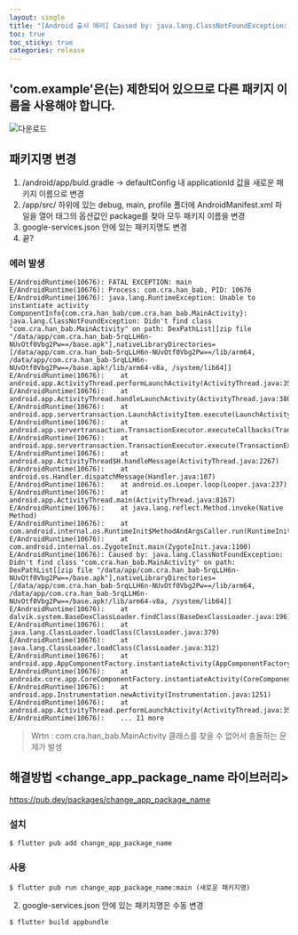 ```yaml
---
layout: single
title: "[Android 출시 에러] Caused by: java.lang.ClassNotFoundException: Didn't find class \".MainActivity\""
toc: true
toc_sticky: true
categories: release
---
```


## 'com.example'은(는) 제한되어 있으므로 다른 패키지 이름을 사용해야 합니다.
![다운로드](https://github.com/KimGyeongLock/KimGyeongLock.github.io/assets/63464299/31a8ad7e-a186-454f-9211-c3b54c35d320)

## 패키지명 변경
1. /android/app/buld.gradle -> defaultConfig 내 applicationId 값을 새로운 패키지 이름으로 변경
2. /app/src/ 하위에 있는 debug, main, profile 폴더에 AndroidManifest.xml 파일을 열어 <manifest> 태그의 옵션값인 package를 찾아 모두 패키지 이름을 변경
3. google-services.json 안에 있는 패키지명도 변경
4. 끝?

### 에러 발생
```
E/AndroidRuntime(10676): FATAL EXCEPTION: main
E/AndroidRuntime(10676): Process: com.cra.han_bab, PID: 10676
E/AndroidRuntime(10676): java.lang.RuntimeException: Unable to instantiate activity ComponentInfo{com.cra.han_bab/com.cra.han_bab.MainActivity}: java.lang.ClassNotFoundException: Didn't find class "com.cra.han_bab.MainActivity" on path: DexPathList[[zip file "/data/app/com.cra.han_bab-5rqLLH6n-NUvOtf0Vbg2Pw==/base.apk"],nativeLibraryDirectories=[/data/app/com.cra.han_bab-5rqLLH6n-NUvOtf0Vbg2Pw==/lib/arm64, /data/app/com.cra.han_bab-5rqLLH6n-NUvOtf0Vbg2Pw==/base.apk!/lib/arm64-v8a, /system/lib64]]
E/AndroidRuntime(10676): 	at android.app.ActivityThread.performLaunchActivity(ActivityThread.java:3547)
E/AndroidRuntime(10676): 	at android.app.ActivityThread.handleLaunchActivity(ActivityThread.java:3806)
E/AndroidRuntime(10676): 	at android.app.servertransaction.LaunchActivityItem.execute(LaunchActivityItem.java:83)
E/AndroidRuntime(10676): 	at android.app.servertransaction.TransactionExecutor.executeCallbacks(TransactionExecutor.java:135)
E/AndroidRuntime(10676): 	at android.app.servertransaction.TransactionExecutor.execute(TransactionExecutor.java:95)
E/AndroidRuntime(10676): 	at android.app.ActivityThread$H.handleMessage(ActivityThread.java:2267)
E/AndroidRuntime(10676): 	at android.os.Handler.dispatchMessage(Handler.java:107)
E/AndroidRuntime(10676): 	at android.os.Looper.loop(Looper.java:237)
E/AndroidRuntime(10676): 	at android.app.ActivityThread.main(ActivityThread.java:8167)
E/AndroidRuntime(10676): 	at java.lang.reflect.Method.invoke(Native Method)
E/AndroidRuntime(10676): 	at com.android.internal.os.RuntimeInit$MethodAndArgsCaller.run(RuntimeInit.java:496)
E/AndroidRuntime(10676): 	at com.android.internal.os.ZygoteInit.main(ZygoteInit.java:1100)
E/AndroidRuntime(10676): Caused by: java.lang.ClassNotFoundException: Didn't find class "com.cra.han_bab.MainActivity" on path: DexPathList[[zip file "/data/app/com.cra.han_bab-5rqLLH6n-NUvOtf0Vbg2Pw==/base.apk"],nativeLibraryDirectories=[/data/app/com.cra.han_bab-5rqLLH6n-NUvOtf0Vbg2Pw==/lib/arm64, /data/app/com.cra.han_bab-5rqLLH6n-NUvOtf0Vbg2Pw==/base.apk!/lib/arm64-v8a, /system/lib64]]
E/AndroidRuntime(10676): 	at dalvik.system.BaseDexClassLoader.findClass(BaseDexClassLoader.java:196)
E/AndroidRuntime(10676): 	at java.lang.ClassLoader.loadClass(ClassLoader.java:379)
E/AndroidRuntime(10676): 	at java.lang.ClassLoader.loadClass(ClassLoader.java:312)
E/AndroidRuntime(10676): 	at android.app.AppComponentFactory.instantiateActivity(AppComponentFactory.java:95)
E/AndroidRuntime(10676): 	at androidx.core.app.CoreComponentFactory.instantiateActivity(CoreComponentFactory.java:45)
E/AndroidRuntime(10676): 	at android.app.Instrumentation.newActivity(Instrumentation.java:1251)
E/AndroidRuntime(10676): 	at android.app.ActivityThread.performLaunchActivity(ActivityThread.java:3535)
E/AndroidRuntime(10676): 	... 11 more
```
> Wrtn : com.cra.han_bab.MainActivity 클래스를 찾을 수 없어서 충돌하는 문제가 발생

## 해결방법 \<change_app_package_name 라이브러리\>
<https://pub.dev/packages/change_app_package_name>
### 설치
```
$ flutter pub add change_app_package_name
```
### 사용
```
$ flutter pub run change_app_package_name:main (새로운 패키지명)
```
2. google-services.json 안에 있는 패키지명은 수동 변경

```
$ flutter build appbundle
```


